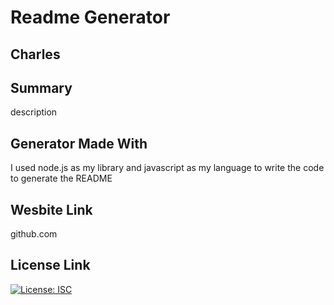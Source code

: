 
  # Readme Generator
  ## Charles
  ## Summary
  description
  ## Generator Made With
  I used node.js as my library and javascript as my language to write the code to generate the README
  ## Wesbite Link
  github.com
  ## License Link
  [![License: ISC](https://img.shields.io/badge/License-ISC-blue.svg)](https://opensource.org/licenses/ISC)
